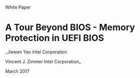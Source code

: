 

White Paper

# A Tour Beyond BIOS - Memory Protection in UEFI BIOS


_Jiewen Yao
Intel Corporation

Vincent J. Zimmer 
Intel Corporation_


March 2017


